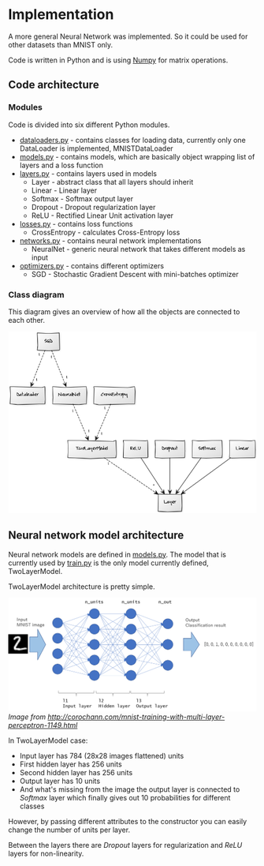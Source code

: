 # Implementation

A more general Neural Network was implemented. So it could be used for other datasets than MNIST only.

Code is written in Python and is using [Numpy](http://www.numpy.org/) for matrix operations.

## Code architecture

### Modules

Code is divided into six different Python modules.

* [dataloaders.py](../mnist/mnist/dataloader.py) - contains classes for loading data, currently only one DataLoader is implemented, MNISTDataLoader
* [models.py](../mnist/mnist/models.py) - contains models, which are basically object wrapping list of layers and a loss function
* [layers.py](../mnist/mnist/layers.py) - contains layers used in models
  * Layer - abstract class that all layers should inherit
  * Linear - Linear layer
  * Softmax - Softmax output layer
  * Dropout - Dropout regularization layer
  * ReLU - Rectified Linear Unit activation layer
* [losses.py](../mnist/mnist/losses.py) - contains loss functions
  * CrossEntropy - calculates Cross-Entropy loss
* [networks.py](../mnist/mnist/networks.py) - contains neural network implementations
  * NeuralNet - generic neural network that takes different models as input
* [optimizers.py](../mnist/mnist/optimizers.py) - contains different optimizers
  * SGD - Stochastic Gradient Descent with mini-batches optimizer

### Class diagram

This diagram gives an overview of how all the objects are connected to each other.

![Class diagram](class-diagram-v1.png)

## Neural network model architecture

Neural network models are defined in [models.py](../mnist/mnist/models.py). The model that is currently used by [train.py](../mnist/train.py) is the only model currently defined, TwoLayerModel.

TwoLayerModel architecture is pretty simple.

![](mlp.png)
*Image from http://corochann.com/mnist-training-with-multi-layer-perceptron-1149.html*

In TwoLayerModel case:

* Input layer has 784 (28x28 images flattened) units
* First hidden layer has 256 units
* Second hidden layer has 256 units
* Output layer has 10 units
* And what's missing from the image the output layer is connected to _Softmax_ layer which finally gives out 10 probabilities for different classes

However, by passing different attributes to the constructor you can easily change the number of units per layer.

Between the layers there are _Dropout_ layers for regularization and _ReLU_ layers for non-linearity.

